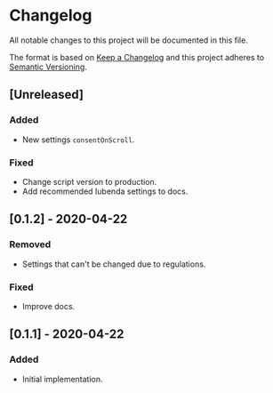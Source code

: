 # Changelog

All notable changes to this project will be documented in this file.

The format is based on [Keep a Changelog](http://keepachangelog.com/en/1.0.0/)
and this project adheres to [Semantic Versioning](http://semver.org/spec/v2.0.0.html).

## [Unreleased]

### Added

- New settings `consentOnScroll`.

### Fixed

- Change script version to production.
- Add recommended Iubenda settings to docs.

## [0.1.2] - 2020-04-22

### Removed

- Settings that can't be changed due to regulations.

### Fixed

- Improve docs.

## [0.1.1] - 2020-04-22

### Added

- Initial implementation.

